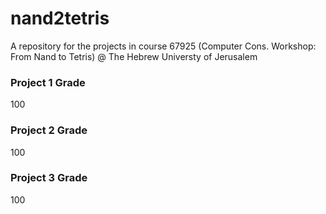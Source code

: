 # nand2tetris
A repository for the projects in course 67925 (Computer Cons. Workshop: From Nand to Tetris) @ The Hebrew Universty of Jerusalem

### Project 1 Grade
100

### Project 2 Grade
100

### Project 3 Grade
100
